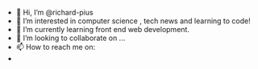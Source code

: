 - 👋 Hi, I’m @richard-pius
- 👀 I’m interested in computer science , tech news and learning to code!
- 🌱 I’m currently learning front end web development.
- 💞️ I’m looking to collaborate on ...
- 📫 How to reach me on:
- 

<!---
richard-pius/richard-pius is a ✨ special ✨ repository because its `README.md` (this file) appears on your GitHub profile.
You can click the Preview link to take a look at your changes.
--->
